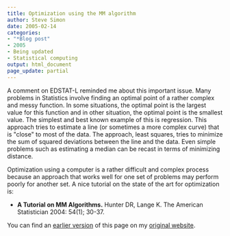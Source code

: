 ```yaml
---
title: Optimization using the MM algorithm
author: Steve Simon
date: 2005-02-14
categories:
- "*Blog post"
- 2005
- Being updated
- Statistical computing
output: html_document
page_update: partial
---
```

A comment on EDSTAT-L reminded me about this important issue. Many
problems in Statistics involve finding an optimal point of a rather
complex and messy function. In some situations, the optimal point is the
largest value for this function and in other situation, the optimal
point is the smallest value. The simplest and best known example of this
is regression. This approach tries to estimate a line (or sometimes a
more complex curve) that is "close" to most of the data. The approach,
least squares, tries to minimize the sum of squared deviations between
the line and the data. Even simple problems such as estimating a median
can be recast in terms of minimizing distance.

Optimization using a computer is a rather difficult and complex process
because an approach that works well for one set of problems may perform
poorly for another set. A nice tutorial on the state of the art for
optimization is:

- **A Tutorial on MM Algorithms.** Hunter DR, Lange K. The American
Statistician 2004: 54(1); 30-37.

You can find an [earlier version][sim1] of this page on my [original website][sim2].


[sim1]: http://www.pmean.com/05/MMalgorithm.html
[sim2]: http://www.pmean.com/original_site.html
